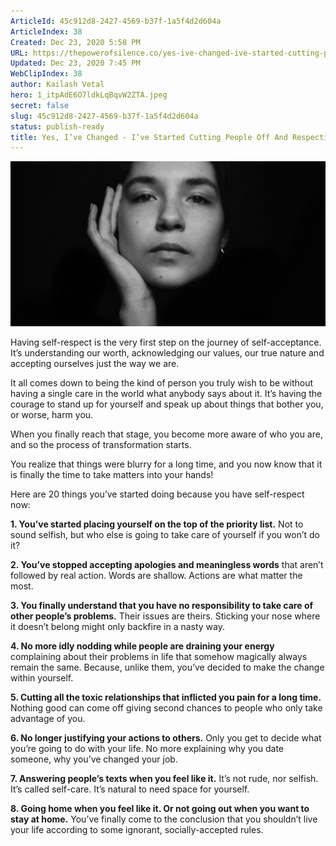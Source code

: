 ```yaml
---
ArticleId: 45c912d8-2427-4569-b37f-1a5f4d2d604a
ArticleIndex: 38
Created: Dec 23, 2020 5:58 PM
URL: https://thepowerofsilence.co/yes-ive-changed-ive-started-cutting-people-off-and-respecting-myself-more/
Updated: Dec 23, 2020 7:45 PM
WebClipIndex: 38
author: Kailash Vetal
hero: 1_itpAdE6O7ldkLqBqvW2ZTA.jpeg
secret: false
slug: 45c912d8-2427-4569-b37f-1a5f4d2d604a
status: publish-ready
title: Yes, I’ve Changed - I’ve Started Cutting People Off And Respecting Myself More
---
```

![respect-yourself-1.jpg](38%20757b58845e144a139acb46b90f7218cb/respect-yourself-1.jpg)

Having self-respect is the very first step on the journey of self-acceptance. It’s understanding our worth, acknowledging our values, our true nature and accepting ourselves just the way we are.

It all comes down to being the kind of person you truly wish to be without having a single care in the world what anybody says about it. It’s having the courage to stand up for yourself and speak up about things that bother you, or worse, harm you.

When you finally reach that stage, you become more aware of who you are, and so the process of transformation starts.

You realize that things were blurry for a long time, and you now know that it is finally the time to take matters into your hands!

Here are 20 things you’ve started doing because you have self-respect now:

**1. You’ve started placing yourself on the top of the priority list.** Not to sound selfish, but who else is going to take care of yourself if you won’t do it?

**2. You’ve stopped accepting apologies and meaningless words** that aren’t followed by real action. Words are shallow. Actions are what matter the most.

**3. You finally understand that you have no responsibility to take care of other people’s problems.** Their issues are theirs. Sticking your nose where it doesn’t belong might only backfire in a nasty way.

**4. No more idly nodding while people are draining your energy** complaining about their problems in life that somehow magically always remain the same. Because, unlike them, you’ve decided to make the change within yourself.

**5. Cutting all the toxic relationships that inflicted you pain for a long time.** Nothing good can come off giving second chances to people who only take advantage of you.

**6. No longer justifying your actions to others.** Only you get to decide what you’re going to do with your life. No more explaining why you date someone, why you’ve changed your job.

**7. Answering people’s texts when you feel like it.** It’s not rude, nor selfish. It’s called self-care. It’s natural to need space for yourself.

**8. Going home when you feel like it. Or not going out when you want to stay at home.** You’ve finally come to the conclusion that you shouldn’t live your life according to some ignorant, socially-accepted rules.
